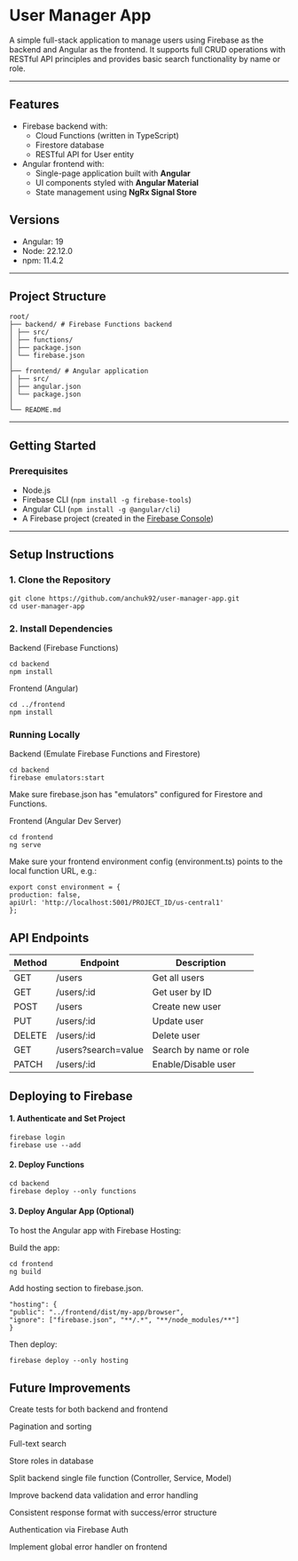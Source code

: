# User Manager App

A simple full-stack application to manage users using Firebase as the backend and Angular as the frontend. It supports full CRUD operations with RESTful API principles and provides basic search functionality by name or role.

---

## Features

- Firebase backend with:
    - Cloud Functions (written in TypeScript)
    - Firestore database
    - RESTful API for User entity
- Angular frontend with:
    - Single-page application built with **Angular**
    - UI components styled with **Angular Material**
    - State management using **NgRx Signal Store**

## Versions

- Angular: 19
- Node: 22.12.0
- npm: 11.4.2

---

## Project Structure
```
root/
├── backend/ # Firebase Functions backend
│ ├── src/
│ ├── functions/
│ ├── package.json
│ └── firebase.json
│
├── frontend/ # Angular application
│ ├── src/
│ ├── angular.json
│ └── package.json
│
└── README.md
```
---

## Getting Started

### Prerequisites

- Node.js
- Firebase CLI (`npm install -g firebase-tools`)
- Angular CLI (`npm install -g @angular/cli`)
- A Firebase project (created in the [Firebase Console](https://console.firebase.google.com))

---

## Setup Instructions

### 1. Clone the Repository

````
git clone https://github.com/anchuk92/user-manager-app.git
cd user-manager-app
````

### 2. Install Dependencies
Backend (Firebase Functions)
````
cd backend
npm install
````
Frontend (Angular)
````
cd ../frontend
npm install
````

### Running Locally
Backend (Emulate Firebase Functions and Firestore)
````
cd backend
firebase emulators:start
````
Make sure firebase.json has "emulators" configured for Firestore and Functions.

Frontend (Angular Dev Server)
````
cd frontend
ng serve
````
Make sure your frontend environment config (environment.ts) points to the local function URL, e.g.:
````
export const environment = {
production: false,
apiUrl: 'http://localhost:5001/PROJECT_ID/us-central1'
};
````
## API Endpoints

| Method | Endpoint            | Description            |
|--------|---------------------|------------------------|
| GET    | /users              | Get all users          |
| GET    | /users/:id          | Get user by ID         |
| POST   | /users              | Create new user        |
| PUT    | /users/:id          | Update user            |
| DELETE | /users/:id          | Delete user            |
| GET    | /users?search=value | Search by name or role |
| PATCH  | /users/:id          | Enable/Disable user    |

## Deploying to Firebase
#### 1. Authenticate and Set Project
````
firebase login
firebase use --add
````
#### 2. Deploy Functions
````
cd backend
firebase deploy --only functions
````

#### 3. Deploy Angular App (Optional)

To host the Angular app with Firebase Hosting:

Build the app:
````
cd frontend
ng build
````
Add hosting section to firebase.json.

````
"hosting": {
"public": "../frontend/dist/my-app/browser",
"ignore": ["firebase.json", "**/.*", "**/node_modules/**"]
}
````
Then deploy:
````
firebase deploy --only hosting
````

## Future Improvements

Create tests for both backend and frontend

Pagination and sorting

Full-text search

Store roles in database

Split backend single file function (Controller, Service, Model)

Improve backend data validation and error handling

Consistent response format with success/error structure

Authentication via Firebase Auth

Implement global error handler on frontend

